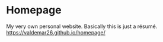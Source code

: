 # Homepage
My very own personal website. Basically this is just a résumé.
https://valdemar26.github.io/homepage/
